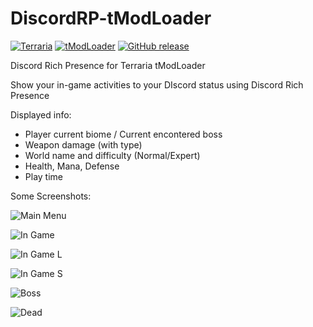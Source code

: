 # DiscordRP-tModLoader
[![Terraria](https://img.shields.io/badge/Terraria-tModLoader-green.svg)](https://forums.terraria.org/index.php?threads/1-3-tmodloader-a-modding-api.23726/) [![tModLoader](https://img.shields.io/badge/tModLoader-v0.10.1.1-brightgreen.svg)](https://github.com/blushiemagic/tModLoader/releases/v0.10.1.1/) [![GitHub release](https://img.shields.io/github/release/PurplefinNeptuna/DiscordRP-tModLoader.svg)](https://github.com/PurplefinNeptuna/DiscordRP-tModLoader/releases/latest)

Discord Rich Presence for Terraria tModLoader

Show your in-game activities to your DIscord status using Discord Rich Presence

Displayed info:
- Player current biome / Current encontered boss
- Weapon damage (with type)
- World name and difficulty (Normal/Expert)
- Health, Mana, Defense
- Play time

Some Screenshots:

![Main Menu](https://s5.postimg.org/l2cej78vb/gambar.png)

![In Game](https://s5.postimg.org/9d8ev3cpz/ex1.png)

![In Game L](https://s5.postimg.org/qf18x4mfb/gambar.png)

![In Game S](https://s5.postimg.org/9d8evfs93/gambar.png)

![Boss](https://s5.postimg.org/e3uyr62w7/gambar.png)

![Dead](https://s5.postimg.org/gcsj5pit3/gambar.png)
